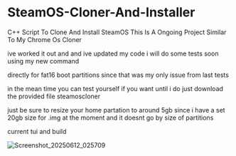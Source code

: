 # SteamOS-Cloner-And-Installer
C++ Script To Clone And Install SteamOS
This Is A Ongoing Project Similar To My Chrome Os Cloner

ive worked it out and and ive updated my code i will do some tests soon using my new command 

directly for fat16 boot partitions since that was my only issue from last tests

in the mean time you can test yourself if you want until i do just download the provided file steamoscloner

just be sure to resize your home partation to around 5gb since i have a set 20gb size for .img at the moment and it doesnt go by size of partitions


current tui and build

![Screenshot_20250612_025709](https://github.com/user-attachments/assets/17bedb0f-1c46-4b78-8449-da1fd349da8e)


